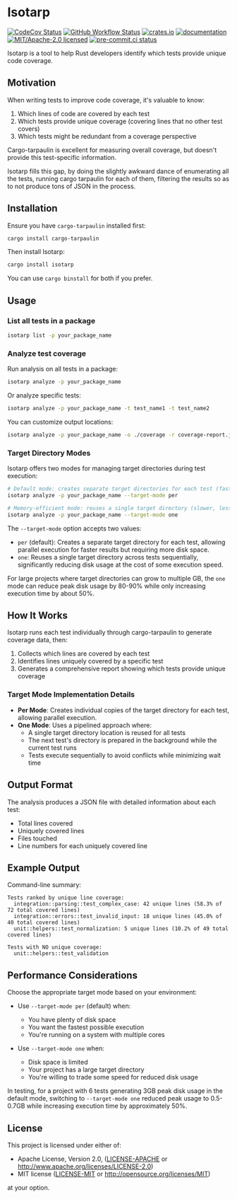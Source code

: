 # Isotarp

<!--[![Coverage Status](https://coveralls.io/repos/github/lmmx/isotarp/badge.svg?branch=master)](https://coveralls.io/github/lmmx/isotarp?branch=master)-->
[![CodeCov Status](https://codecov.io/gh/lmmx/isotarp/graph/badge.svg?token=UCFLM1MD9D)](https://codecov.io/gh/lmmx/isotarp)
[![GitHub Workflow Status](https://img.shields.io/github/actions/workflow/status/lmmx/isotarp/binaries.yml)](https://github.com/lmmx/isotarp/actions/workflows/binaries.yml)
[![crates.io](https://img.shields.io/crates/v/isotarp.svg)](https://crates.io/crates/isotarp)
[![documentation](https://docs.rs/isotarp/badge.svg)](https://docs.rs/isotarp)
[![MIT/Apache-2.0 licensed](https://img.shields.io/crates/l/isotarp.svg)](./LICENSE)
[![pre-commit.ci status](https://results.pre-commit.ci/badge/github/lmmx/isotarp/master.svg)](https://results.pre-commit.ci/latest/github/lmmx/isotarp/master)

Isotarp is a tool to help Rust developers identify which tests provide unique code coverage.

## Motivation

When writing tests to improve code coverage, it's valuable to know:

1. Which lines of code are covered by each test
2. Which tests provide unique coverage (covering lines that no other test covers)
3. Which tests might be redundant from a coverage perspective

Cargo-tarpaulin is excellent for measuring overall coverage, but doesn't provide this test-specific information.

Isotarp fills this gap, by doing the slightly awkward dance of enumerating all the tests, running cargo tarpaulin for each of them, filtering the results so as to not produce tons of JSON in the process.

## Installation

Ensure you have `cargo-tarpaulin` installed first:

```bash
cargo install cargo-tarpaulin
```

Then install Isotarp:

```bash
cargo install isotarp
```

You can use `cargo binstall` for both if you prefer.

## Usage

### List all tests in a package

```bash
isotarp list -p your_package_name
```

### Analyze test coverage

Run analysis on all tests in a package:

```bash
isotarp analyze -p your_package_name
```

Or analyze specific tests:

```bash
isotarp analyze -p your_package_name -t test_name1 -t test_name2
```

You can customize output locations:

```bash
isotarp analyze -p your_package_name -o ./coverage -r coverage-report.json
```

### Target Directory Modes

Isotarp offers two modes for managing target directories during test execution:

```bash
# Default mode: creates separate target directories for each test (faster, more disk space)
isotarp analyze -p your_package_name --target-mode per

# Memory-efficient mode: reuses a single target directory (slower, less disk space)
isotarp analyze -p your_package_name --target-mode one
```

The `--target-mode` option accepts two values:

- `per` (default): Creates a separate target directory for each test, allowing parallel execution for faster results but requiring more disk space.
- `one`: Reuses a single target directory across tests sequentially, significantly reducing disk usage at the cost of some execution speed.

For large projects where target directories can grow to multiple GB, the `one` mode can reduce peak disk usage by 80-90% while only increasing execution time by about 50%.

## How It Works

Isotarp runs each test individually through cargo-tarpaulin to generate coverage data, then:

1. Collects which lines are covered by each test
2. Identifies lines uniquely covered by a specific test
3. Generates a comprehensive report showing which tests provide unique coverage

### Target Mode Implementation Details

- **Per Mode**: Creates individual copies of the target directory for each test, allowing parallel execution.
- **One Mode**: Uses a pipelined approach where:
  - A single target directory location is reused for all tests
  - The next test's directory is prepared in the background while the current test runs
  - Tests execute sequentially to avoid conflicts while minimizing wait time

## Output Format

The analysis produces a JSON file with detailed information about each test:
- Total lines covered
- Uniquely covered lines
- Files touched
- Line numbers for each uniquely covered line

## Example Output

Command-line summary:

```
Tests ranked by unique line coverage:
  integration::parsing::test_complex_case: 42 unique lines (58.3% of 72 total covered lines)
  integration::errors::test_invalid_input: 18 unique lines (45.0% of 40 total covered lines)
  unit::helpers::test_normalization: 5 unique lines (10.2% of 49 total covered lines)

Tests with NO unique coverage:
  unit::helpers::test_validation
```

## Performance Considerations

Choose the appropriate target mode based on your environment:

- Use `--target-mode per` (default) when:
  - You have plenty of disk space
  - You want the fastest possible execution
  - You're running on a system with multiple cores

- Use `--target-mode one` when:
  - Disk space is limited
  - Your project has a large target directory
  - You're willing to trade some speed for reduced disk usage

In testing, for a project with 6 tests generating 3GB peak disk usage in the default mode, switching to `--target-mode one` reduced peak usage to 0.5-0.7GB while increasing execution time by approximately 50%.

## License

This project is licensed under either of:

- Apache License, Version 2.0, ([LICENSE-APACHE](LICENSE-APACHE) or http://www.apache.org/licenses/LICENSE-2.0)
- MIT license ([LICENSE-MIT](LICENSE-MIT) or http://opensource.org/licenses/MIT)

at your option.
